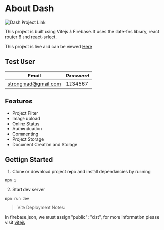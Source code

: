 # About Dash

![Dash Project Link](https://github.com/0lgaP/olganization/blob/main/dash.png?raw=true)

This project is built using Vitejs & Firebase. It uses the date-fns library, react router 6 and react-select. 

This project is live and can be viewed [Here](https://dash-1fdb7.web.app/login)

## Test User
| Email | Password |
| ------ | ------ |
|strongmad@gmail.com | 1234567

## Features

* Project Filter
* Image upload
* Online Status
* Authentication
* Commenting
* Project Storage
* Document Creation and Storage

## Gettign Started

1. Clone or download project repo and install dependancies by running
```
npm i
```

2. Start dev server
```
npm run dev
```



>Vite Deployment Notes:

In firebase.json, we must assign "public": "dist", for more information please visit [vitejs](https://vitejs.dev/guide/static-deploy.html#google-firebase)
